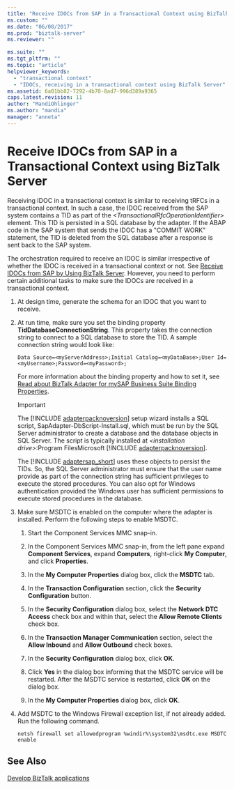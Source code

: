```yaml
---
title: "Receive IDOCs from SAP in a Transactional Context using BizTalk Server | Microsoft Docs"
ms.custom: ""
ms.date: "06/08/2017"
ms.prod: "biztalk-server"
ms.reviewer: ""

ms.suite: ""
ms.tgt_pltfrm: ""
ms.topic: "article"
helpviewer_keywords: 
  - "transactional context"
  - "IDOCs, receiving in a transactional context using BizTalk Server"
ms.assetid: 6a01bb82-7292-4b70-8ad7-996d389a9365
caps.latest.revision: 11
author: "MandiOhlinger"
ms.author: "mandia"
manager: "anneta"
---
```

# Receive IDOCs from SAP in a Transactional Context using BizTalk Server
Receiving IDOC in a transactional context is similar to receiving tRFCs in a transactional context. In such a case, the IDOC received from the SAP system contains a TID as part of the *\<TransactionalRfcOperationIdentifier\>* element. This TID is persisted in a SQL database by the adapter. If the ABAP code in the SAP system that sends the IDOC has a "COMMIT WORK" statement, the TID is deleted from the SQL database after a response is sent back to the SAP system.  
  
 The orchestration required to receive an IDOC is similar irrespective of whether the IDOC is received in a transactional context or not. See [Receive IDOCs from SAP by Using BizTalk Server](../../adapters-and-accelerators/adapter-sap/receive-idocs-from-sap-using-biztalk-server.md). However, you need to perform certain additional tasks to make sure the IDOCs are received in a transactional context.  
  
1. At design time, generate the schema for an IDOC that you want to receive.  
  
2. At run time, make sure you set the binding property **TidDatabaseConnectionString**. This property takes the connection string to connect to a SQL database to store the TID. A sample connection string would look like:  
  
   ```  
   Data Source=<myServerAddress>;Initial Catalog=<myDataBase>;User Id=<myUsername>;Password=<myPassword>;  
   ```  
  
    For more information about the binding property and how to set it, see [Read about BizTalk Adapter for mySAP Business Suite Binding Properties](../../adapters-and-accelerators/adapter-sap/read-about-biztalk-adapter-for-mysap-business-suite-binding-properties.md).  
  
   > [!IMPORTANT]
   >  The [!INCLUDE [adapterpacknoversion](../../includes/adapterpacknoversion-md.md)] setup wizard installs a SQL script, SapAdapter-DbScript-Install.sql, which must be run by the SQL Server administrator to create a database and the database objects in SQL Server. The script is typically installed at <em>\<installation drive\></em>:Program FilesMicrosoft [!INCLUDE [adapterpacknoversion](../../includes/adapterpacknoversion-md.md)].  
   > 
   >  The [!INCLUDE [adaptersap_short](../../includes/adaptersap-short-md.md)] uses these objects to persist the TIDs. So, the SQL Server administrator must ensure that the user name provide as part of the connection string has sufficient privileges to execute the stored procedures. You can also opt for Windows authentication provided the Windows user has sufficient permissions to execute stored procedures in the database.  
  
3. Make sure MSDTC is enabled on the computer where the adapter is installed. Perform the following steps to enable MSDTC.  
  
   1.  Start the Component Services MMC snap-in.  
  
   2.  In the Component Services MMC snap-in, from the left pane expand **Component Services**, expand **Computers**, right-click **My Computer**, and click **Properties**.  
  
   3.  In the **My Computer Properties** dialog box, click the **MSDTC** tab.  
  
   4.  In the **Transaction Configuration** section, click the **Security Configuration** button.  
  
   5.  In the **Security Configuration** dialog box, select the **Network DTC Access** check box and within that, select the **Allow Remote Clients** check box.  
  
   6.  In the **Transaction Manager Communication** section, select the **Allow Inbound** and **Allow Outbound** check boxes.  
  
   7.  In the **Security Configuration** dialog box, click **OK**.  
  
   8.  Click **Yes** in the dialog box informing that the MSDTC service will be restarted. After the MSDTC service is restarted, click **OK** on the dialog box.  
  
   9. In the **My Computer Properties** dialog box, click **OK**.  
  
4. Add MSDTC to the Windows Firewall exception list, if not already added. Run the following command.  
  
   ```  
   netsh firewall set allowedprogram %windir%\system32\msdtc.exe MSDTC enable  
   ```  
  
## See Also  
[Develop BizTalk applications](../../adapters-and-accelerators/adapter-sap/develop-biztalk-applications-using-the-sap-adapter.md)